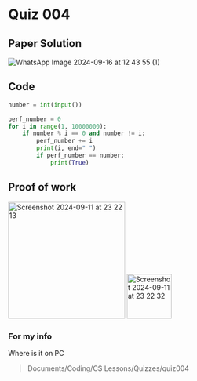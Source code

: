 # Quiz 004

## Paper Solution

![WhatsApp Image 2024-09-16 at 12 43 55 (1)](https://github.com/user-attachments/assets/e54ccef6-45d9-4c7a-b24a-66ee805477f8)

## Code
```.py
number = int(input())

perf_number = 0
for i in range(1, 10000000):
    if number % i == 0 and number != i:
        perf_number += i
        print(i, end=" ")
        if perf_number == number:
            print(True)
```

## Proof of work
<img width="238" alt="Screenshot 2024-09-11 at 23 22 13" src="https://github.com/user-attachments/assets/9e497984-5a05-43d3-9607-1678ba912a80">
<img width="91" alt="Screenshot 2024-09-11 at 23 22 32" src="https://github.com/user-attachments/assets/bf0d55d5-0e5d-49ae-855f-e00ecd8a6ff0">


### For my info
Where is it on PC
>Documents/Coding/CS Lessons/Quizzes/quiz004
